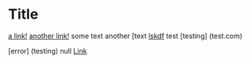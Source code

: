 # Title

[a link!](https://something.com)
[another link!](some-page.html)
some text
another [text
[lskdf](youtube.com)
test
[testing] (test.com)

[error] (testing)
null
[Link]((google.com))